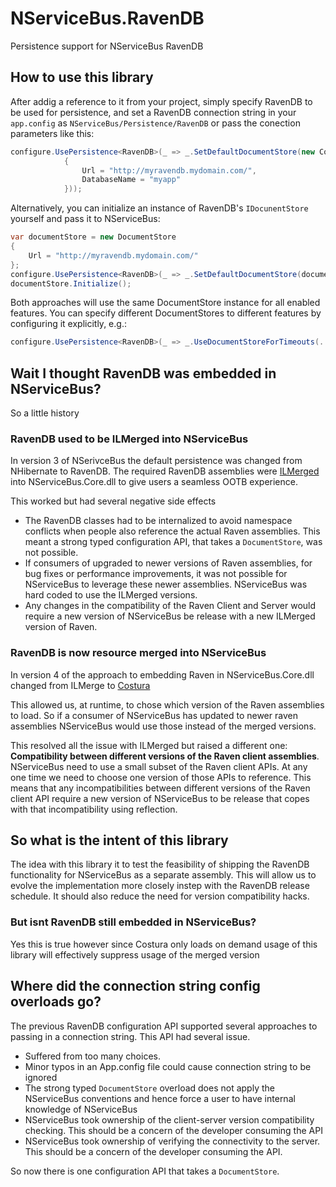 NServiceBus.RavenDB
======================

Persistence support for NServiceBus RavenDB

## How to use this library

After addig a reference to it from your project, simply specify RavenDB to be used for persistence, and set a RavenDB connection string in your `app.config` as `NServiceBus/Persistence/RavenDB` or pass the conection parameters like this:

```csharp
configure.UsePersistence<RavenDB>(_ => _.SetDefaultDocumentStore(new ConnectionParameters
            {
                Url = "http://myravendb.mydomain.com/",
                DatabaseName = "myapp"
            }));
```

Alternatively, you can initialize an instance of RavenDB's `IDocunentStore` yourself and pass it to NServiceBus:

```csharp
var documentStore = new DocumentStore 
{ 
    Url = "http://myravendb.mydomain.com/" 
};
configure.UsePersistence<RavenDB>(_ => _.SetDefaultDocumentStore(documentStore));
documentStore.Initialize();
```

Both approaches will use the same DocumentStore instance for all enabled features. You can specify different DocumentStores to different features by configuring it explicitly, e.g.:

```csharp
configure.UsePersistence<RavenDB>(_ => _.UseDocumentStoreForTimeouts(...));
```

## Wait I thought RavenDB was embedded in NServiceBus?

So a little history

### RavenDB used to be ILMerged into NServiceBus

In version 3 of NSerivceBus the default persistence was changed from NHibernate to RavenDB. The required RavenDB assemblies were [ILMerged](http://research.microsoft.com/en-us/people/mbarnett/ilmerge.aspx) into NServiceBus.Core.dll to give users a seamless OOTB experience.

This worked but had several negative side effects

 * The RavenDB classes had to be internalized to avoid namespace conflicts when people also reference the actual Raven assemblies. This meant a strong typed configuration API, that takes a `DocumentStore`, was not possible.
 * If consumers of upgraded to newer versions of Raven assemblies, for bug fixes or performance improvements, it was not possible for NServiceBus to leverage these newer assemblies. NServiceBus was hard coded to use the ILMerged versions.
 * Any changes in the compatibility of the Raven Client and Server would require a new version of NServiceBus be release with a new ILMerged version of Raven.

### RavenDB is now resource merged into NServiceBus

In version 4 of the approach to embedding Raven in NServiceBus.Core.dll changed from ILMerge to [Costura](https://github.com/Fody/Costura) 

This allowed us, at runtime, to chose which version of the Raven assemblies to load. So if a consumer of NServiceBus has updated to newer raven assemblies NServiceBus would use those instead of the merged versions. 

This resolved all the issue with ILMerged but raised a different one:  **Compatibility between different versions of the Raven client assemblies**. NServiceBus need to use a small subset of the Raven client APIs. At any one time we need to choose one version of those APIs to reference. This means that any incompatibilities between different versions of the Raven client API require a new version of NServiceBus to be release that copes with that incompatibility using reflection.  

## So what is the intent of this library

The idea with this library it to test the feasibility of shipping the RavenDB functionality for NServiceBus as a separate assembly. This will allow us to evolve the implementation more closely instep with the RavenDB release schedule. It should also reduce the need for version compatibility hacks.

### But isnt RavenDB still embedded in NServiceBus?

Yes this is true however since Costura only loads on demand usage of this library will effectively suppress usage of the merged version 

## Where did the connection string config overloads go?

The previous RavenDB configuration API supported several approaches to passing in a connection string. This API had several issue.

 * Suffered from too many choices.
 * Minor typos in an App.config file could cause connection string to be ignored
 * The strong typed `DocumentStore` overload does not apply the NServiceBus conventions and hence force a user to have internal knowledge of NServiceBus
 * NServiceBus took ownership of the client-server version compatibility checking. This should be a concern of the developer consuming the API
 * NServiceBus took ownership of verifying the connectivity to the server. This should be a concern of the developer consuming the API.
 
So now there is one configuration API that takes a `DocumentStore`.
